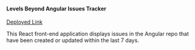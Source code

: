 #### Levels Beyond Angular Issues Tracker

[Deployed Link](https://ng-issues-tracker.surge.sh)

This React front-end application displays issues in the Angular repo that have been created or updated within the last 7 days.
